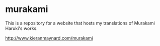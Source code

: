# murakami

This is a repository for a website that hosts my translations of Murakami Haruki's works.

http://www.kieranmaynard.com/murakami 
